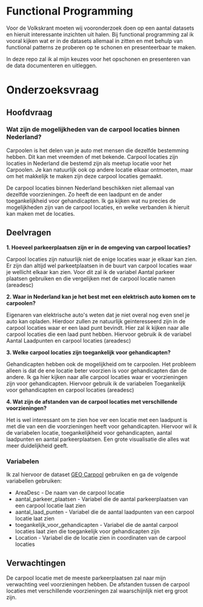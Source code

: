 # Functional Programming

Voor de Volkskrant moeten wij vooronderzoek doen op een aantal datasets en hieruit interessante inzichten uit halen. Bij functional programming zal ik vooral kijken wat er in de 
datasets allemaal in zitten en met behulp van functional patterns ze proberen op te schonen en presenteerbaar te maken.

In deze repo zal ik al mijn keuzes voor het opschonen en presenteren van de data documenteren en uitleggen.

# Onderzoeksvraag

## Hoofdvraag

### Wat zijn de mogelijkheden van de carpool locaties binnen Nederland?
Carpoolen is het delen van je auto met mensen die dezelfde bestemming hebben. Dit kan met vreemden of met bekende. Carpool locaties zijn locaties in Nederland die bestemd zijn als meetup locatie voor het Carpoolen. Je kan natuurlijk ook op andere locatie elkaar ontmoeten, maar om het makkelijk te maken zijn deze carpool locaties gemaakt.

De carpool locaties binnen Nederland beschikken niet allemaal van dezelfde voorzieningen. Zo heeft de een laadpunt en de ander toegankelijkheid voor gehandicapten. Ik ga kijken wat nu precies de mogelijkheden zijn van de carpool locaties, en welke verbanden ik hieruit kan maken met de locaties.

## Deelvragen
**1. Hoeveel parkeerplaatsen zijn er in de omgeving van carpool locaties?**

   Carpool locaties zijn natuurlijk niet de enige locaties waar je elkaar kan zien. Er zijn dan altijd wel parkeetplaatsen in de buurt van carpool locaties waar je wellicht
   elkaar kan zien. Voor dit zal ik de variabel Aantal parkeer plaatsen gebruiken en die vergelijken met de carpool locatie namen (areadesc)
    
**2. Waar in Nederland kan je het best met een elektrisch auto komen om te carpoolen?**

   Eigenaren van elektrische auto's weten dat je niet overal nog even snel je auto kan opladen. Hierdoor zullen ze natuurlijk geinteresseerd zijn in de carpool locaties waar
   er een laad punt bevindt. Hier zal ik kijken naar alle carpool locaties die een laad punt hebben. Hiervoor gebruik ik de variabel Aantal Laadpunten en carpool locaties
   (areadesc)
    
**3. Welke carpool locaties zijn toegankelijk voor gehandicapten?**

   Gehandicapten hebben ook de mogelijkheid om te carpoolen. Het probleem alleen is dat de ene locatie beter voorzien is voor gehandicapten dan de andere. Ik ga hier kijken
   naar alle carpool locaties waar er voorzieningen zijn voor gehandicapten. Hiervoor gebruik ik de variabelen Toegankelijk voor gehandicapten en carpool locaties (areadesc)
    
**4. Wat zijn de afstanden van de carpool locaties met verschillende voorzieningen?**

   Het is wel interessant om te zien hoe ver een locatie met een laadpunt is met die van een die voorzieningen heeft voor gehandicapten. Hiervoor wil ik de variabelen locatie,
   toegankelijkheid voor gehandicapten, aantal laadpunten en aantal parkeerplaatsen. Een grote visualisatie die alles wat meer duidelijkheid geeft.

### Variabelen

Ik zal hiervoor de dataset [GEO Carpool](https://opendata.rdw.nl/Parkeren/GEO-Carpool/9c54-cmfx/data) gebruiken en ga de volgende variabellen gebruiken:

- AreaDesc - De naam van de carpool locatie
- aantal_parkeer_plaatsen - Variabel die de aantal parkeerplaatsen van een carpool locatie laat zien
- aantal_laad_punten - Variabel die de aantal laadpunten van een carpool locatie laat zien
- toegankelijk_voor_gehandicapten - Variabel die de aantal carpool locaties laat zien die toegankelijk voor gehandicapten zijn
- Location -  Variabel die de locatie zien in coordinaten van de carpool locaties

## Verwachtingen

De carpool locatie met de meeste parkeerplaatsen zal naar mijn verwachting veel voorzieningen hebben. De afstanden tussen de carpool locaties met verschillende voorzieningen zal waarschijnlijk niet erg groot zijn.
